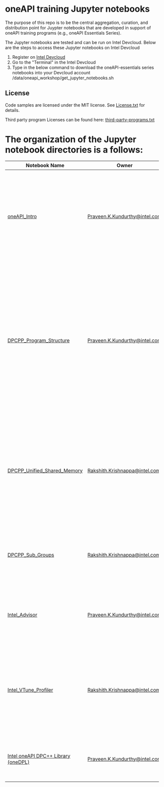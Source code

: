 # oneAPI training Jupyter notebooks 

The purpose of this repo is to be the central aggregation, curation, and distribution point for Juypter notebooks that are developed in support of oneAPI training programs (e.g., oneAPI Essentials Series). 

The Jupyter notebooks are tested and can be run on Intel Devcloud.
Below are the steps to access these Jupyter notebooks on Intel Devcloud
1. Register on [Intel Devcloud](https://intelsoftwaresites.secure.force.com/Devcloud/oneapi)
2. Go to the "Terminal" in the Intel Devcloud
3. Type in the below command to download the oneAPI-essentials series notebooks into your Devcloud account
    /data/oneapi_workshop/get_jupyter_notebooks.sh
    
## License  
Code samples are licensed under the MIT license. See [License.txt](https://github.com/oneapi-src/oneAPI-samples/blob/master/License.txt) for details.

Third party program Licenses can be found here: [third-party-programs.txt](https://github.com/oneapi-src/oneAPI-samples/blob/master/third-party-programs.txt)

# The organization of the Jupyter notebook directories is a follows:

| Notebook Name | Owner | Description |
|---|---|---|
|[oneAPI_Intro](01_oneAPI_Intro)|Praveen.K.Kundurthy@intel.com| + Introduction and Motivation for oneAPI and DPC++.<br>+ DPC++ __Hello World__<br>+ Compiling DPC++ and __DevCloud__ Usage<br>+ ___Lab Excercise___: Vector Increment to Vector Add |
|[DPCPP_Program_Structure](02_DPCPP_Program_Structure)|Praveen.K.Kundurthy@intel.com| + __Classes__ - device, device_selector, queue, basic kernels and ND-Range kernels, Buffers-Accessor memory model<br>+ DPC++ __Code Anotomy__<br>+ Implicit __Dependency__ with Accessors, __Synchronization__ with Host Accessor and Buffer Destruction<br>+ Creating __Custom__ Device Selector<br>+ ___Lab Exercise___: Complex Multiplication |
|[DPCPP_Unified_Shared_Memory](03_DPCPP_Unified_Shared_Memory)|Rakshith.Krishnappa@intel.com| + What is Unified Shared Memory(USM) and Motivation<br>+ __Implicit and Explicit USM__ code example<br>+ Handling __data dependency__ using depends_on() and ordered queues<br>+ ___Lab Exercise___: Solving data dependency with USM |
|[DPCPP_Sub_Groups](04_DPCPP_Sub_Groups)|Rakshith.Krishnappa@intel.com| + What is Sub-Goups and Motivation<br>+ Quering for __sub-group info__<br>+ Sub-group __collectives__<br>+ Sub-group __shuffle operations__ |
|[Intel_Advisor](05_Intel_Advisor)|Praveen.K.Kundurthy@intel.com| + __Offload Advisor__ Tool usage and command-line options<br>+ __Roofline Analysis__ and command-line options |
|[Intel_VTune_Profiler](06_Intel_VTune_Profiler)|Rakshith.Krishnappa@intel.com| + Intel VTune Profiler usage __in Intel DevCloud__ environment using command-line options<br>+ ___Lab Excercise___: VTune Profiling by collecting __gpu_hotspots__ for [iso3dfd](https://github.com/intel/HPCKit-code-samples/tree/master/Compiler/iso3dfd_dpcpp) sample application. |
|[Intel oneAPI DPC++ Library (oneDPL)](07_DPCPP_Library)|Praveen.K.Kundurthy@intel.com| + Introduction to DPC++ Library<br>+ ___Lab Excercise___: Gamma Correction with oneDPL |


